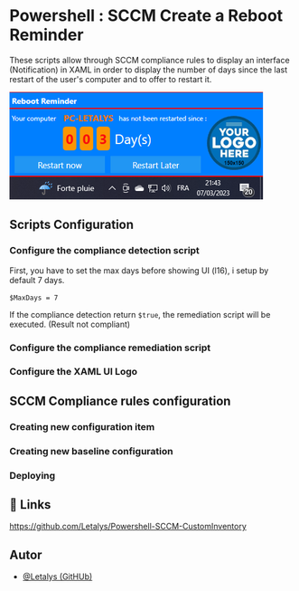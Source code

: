 
# Powershell : SCCM Create a Reboot Reminder

These scripts allow through SCCM compliance rules to display an interface (Notification) in XAML in order to display the number of days since the last restart of the user's computer and to offer to restart it.

![image info](./Screenshots/SampleDisplay.png)

## Scripts Configuration

### Configure the compliance detection script

First, you have to set the max days before showing UI (l16), i setup by default 7 days.

```
$MaxDays = 7
```

If the compliance detection return ``$true``, the remediation script will be executed. (Result not compliant)


### Configure the compliance remediation script

### Configure the XAML UI Logo


## SCCM Compliance rules configuration

### Creating new configuration item

### Creating new baseline configuration

### Deploying



## 🔗 Links
https://github.com/Letalys/Powershell-SCCM-CustomInventory


## Autor
- [@Letalys (GitHUb)](https://www.github.com/Letalys)